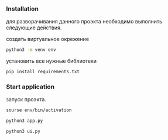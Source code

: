 ### Installation
для разворачивания данного проэкта необходимо выполнить следующие действия.

создать виртуальное окрежение
```bash
python3 -m venv env
```
установить все нужные библиотеки
```bash
pip install requirements.txt
```

### Start application
запуск проэкта.

```bash
sourse env/bin/activation

python3 app.py

python3 ui.py
```